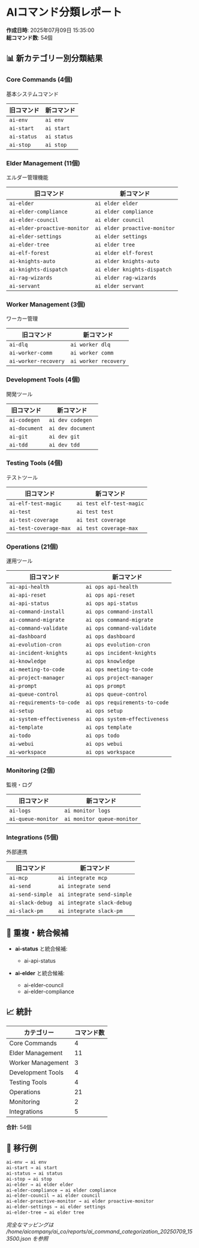 # AIコマンド分類レポート

**作成日時**: 2025年07月09日 15:35:00  
**総コマンド数**: 54個

## 📊 新カテゴリー別分類結果

### Core Commands (4個)
基本システムコマンド

| 旧コマンド | 新コマンド |
|------------|------------|
| `ai-env` | `ai env` |
| `ai-start` | `ai start` |
| `ai-status` | `ai status` |
| `ai-stop` | `ai stop` |

### Elder Management (11個)
エルダー管理機能

| 旧コマンド | 新コマンド |
|------------|------------|
| `ai-elder` | `ai elder elder` |
| `ai-elder-compliance` | `ai elder compliance` |
| `ai-elder-council` | `ai elder council` |
| `ai-elder-proactive-monitor` | `ai elder proactive-monitor` |
| `ai-elder-settings` | `ai elder settings` |
| `ai-elder-tree` | `ai elder tree` |
| `ai-elf-forest` | `ai elder elf-forest` |
| `ai-knights-auto` | `ai elder knights-auto` |
| `ai-knights-dispatch` | `ai elder knights-dispatch` |
| `ai-rag-wizards` | `ai elder rag-wizards` |
| `ai-servant` | `ai elder servant` |

### Worker Management (3個)
ワーカー管理

| 旧コマンド | 新コマンド |
|------------|------------|
| `ai-dlq` | `ai worker dlq` |
| `ai-worker-comm` | `ai worker comm` |
| `ai-worker-recovery` | `ai worker recovery` |

### Development Tools (4個)
開発ツール

| 旧コマンド | 新コマンド |
|------------|------------|
| `ai-codegen` | `ai dev codegen` |
| `ai-document` | `ai dev document` |
| `ai-git` | `ai dev git` |
| `ai-tdd` | `ai dev tdd` |

### Testing Tools (4個)
テストツール

| 旧コマンド | 新コマンド |
|------------|------------|
| `ai-elf-test-magic` | `ai test elf-test-magic` |
| `ai-test` | `ai test test` |
| `ai-test-coverage` | `ai test coverage` |
| `ai-test-coverage-max` | `ai test coverage-max` |

### Operations (21個)
運用ツール

| 旧コマンド | 新コマンド |
|------------|------------|
| `ai-api-health` | `ai ops api-health` |
| `ai-api-reset` | `ai ops api-reset` |
| `ai-api-status` | `ai ops api-status` |
| `ai-command-install` | `ai ops command-install` |
| `ai-command-migrate` | `ai ops command-migrate` |
| `ai-command-validate` | `ai ops command-validate` |
| `ai-dashboard` | `ai ops dashboard` |
| `ai-evolution-cron` | `ai ops evolution-cron` |
| `ai-incident-knights` | `ai ops incident-knights` |
| `ai-knowledge` | `ai ops knowledge` |
| `ai-meeting-to-code` | `ai ops meeting-to-code` |
| `ai-project-manager` | `ai ops project-manager` |
| `ai-prompt` | `ai ops prompt` |
| `ai-queue-control` | `ai ops queue-control` |
| `ai-requirements-to-code` | `ai ops requirements-to-code` |
| `ai-setup` | `ai ops setup` |
| `ai-system-effectiveness` | `ai ops system-effectiveness` |
| `ai-template` | `ai ops template` |
| `ai-todo` | `ai ops todo` |
| `ai-webui` | `ai ops webui` |
| `ai-workspace` | `ai ops workspace` |

### Monitoring (2個)
監視・ログ

| 旧コマンド | 新コマンド |
|------------|------------|
| `ai-logs` | `ai monitor logs` |
| `ai-queue-monitor` | `ai monitor queue-monitor` |

### Integrations (5個)
外部連携

| 旧コマンド | 新コマンド |
|------------|------------|
| `ai-mcp` | `ai integrate mcp` |
| `ai-send` | `ai integrate send` |
| `ai-send-simple` | `ai integrate send-simple` |
| `ai-slack-debug` | `ai integrate slack-debug` |
| `ai-slack-pm` | `ai integrate slack-pm` |

## 🔄 重複・統合候補

- **ai-status** と統合候補:
  - ai-api-status

- **ai-elder** と統合候補:
  - ai-elder-council
  - ai-elder-compliance

## 📈 統計

| カテゴリー | コマンド数 |
|------------|------------|
| Core Commands | 4 |
| Elder Management | 11 |
| Worker Management | 3 |
| Development Tools | 4 |
| Testing Tools | 4 |
| Operations | 21 |
| Monitoring | 2 |
| Integrations | 5 |

**合計**: 54個

## 🔄 移行例

```bash
ai-env → ai env
ai-start → ai start
ai-status → ai status
ai-stop → ai stop
ai-elder → ai elder elder
ai-elder-compliance → ai elder compliance
ai-elder-council → ai elder council
ai-elder-proactive-monitor → ai elder proactive-monitor
ai-elder-settings → ai elder settings
ai-elder-tree → ai elder tree
```

*完全なマッピングは /home/aicompany/ai_co/reports/ai_command_categorization_20250709_153500.json を参照*
